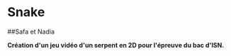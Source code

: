 # Snake

##Safa et Nadia

**Création d'un jeu vidéo d'un serpent en 2D pour l'épreuve du bac d'ISN.**



